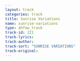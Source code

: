 ```yaml
---
layout: track
categories: track
title: Sunrise Variations
name: sunrise-variations
type: ahfow_track
track-id: 221
track-lyrics: 
track-author: 
track-sort: "SUNRISE VARIATIONS"
track-original: 
---
```

